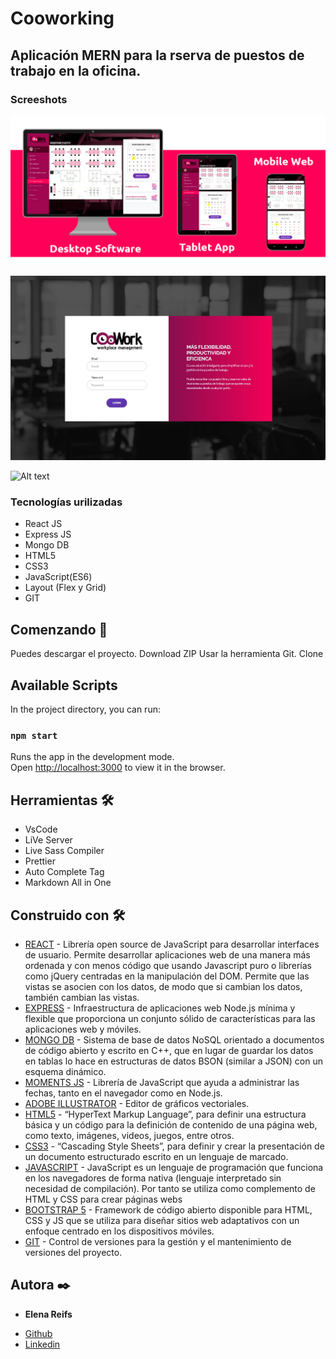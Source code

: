 # Cooworking
## Aplicación MERN para la rserva de puestos de trabajo en la oficina.

### Screeshots
![Alt text](/screenshots/01_Responsive.png?raw=true "Responsive")

![Alt text](/screenshots/02_Login.png?raw=true "Acceso")

![Alt text](/screenshots/0e_Inicio.png?raw=true "Home")


### Tecnologías urilizadas
* React JS
* Express JS
* Mongo DB
* HTML5
* CSS3
* JavaScript(ES6)
* Layout (Flex y Grid)
* GIT


## Comenzando 🚀

Puedes descargar el proyecto. Download ZIP
Usar la herramienta Git. Clone

## Available Scripts
In the project directory, you can run:

### `npm start`
Runs the app in the development mode.\
Open [http://localhost:3000](http://localhost:3000) to view it in the browser.


## Herramientas 🛠️

* VsCode
* LiVe Server
* Live Sass Compiler
* Prettier
* Auto Complete Tag
* Markdown All in One


## Construido con 🛠️
* [REACT](https://es.reactjs.org/) - Librería open source de JavaScript para desarrollar interfaces de usuario. Permite desarrollar aplicaciones web de una manera más ordenada y con menos código que usando Javascript puro o librerías como jQuery centradas en la manipulación del DOM. Permite que las vistas se asocien con los datos, de modo que si cambian los datos, también cambian las vistas. 
* [EXPRESS](https://expressjs.com/es/) - Infraestructura de aplicaciones web Node.js mínima y flexible que proporciona un conjunto sólido de características para las aplicaciones web y móviles.
* [MONGO DB](https://www.mongodb.com/) - Sistema de base de datos NoSQL orientado a documentos de código abierto y escrito en C++, que en lugar de guardar los datos en tablas lo hace en estructuras de datos BSON (similar a JSON) con un esquema dinámico.
* [MOMENTS JS](https://momentjs.com/) - Librería de JavaScript que ayuda a administrar las fechas, tanto en el navegador como en Node.js.
* [ADOBE ILLUSTRATOR](https://www.adobe.com) - Editor de gráficos vectoriales.
* [HTML5](https://www.w3.org/TR/html52/) - “HyperText Markup Language”, para definir una estructura básica y un código para la definición de contenido de una página web, como texto, imágenes, videos, juegos, entre otros.
* [CSS3](https://www.w3.org/Style/CSS/Overview.en.html) - “Cascading Style Sheets”, para definir y crear la presentación de un documento estructurado escrito en un lenguaje de marcado.
* [JAVASCRIPT](https://developer.mozilla.org/es/docs/Web/JavaScript) - JavaScript es un lenguaje de programación que funciona en los navegadores de forma nativa (lenguaje interpretado sin necesidad de compilación). Por tanto se utiliza como complemento de HTML y CSS para crear páginas webs
* [BOOTSTRAP 5](https://getbootstrap.com/docs/5.0/getting-started/introduction/) - Framework de código abierto disponible para HTML, CSS y JS que se utiliza para diseñar sitios web adaptativos con un enfoque centrado en los dispositivos móviles.
* [GIT](https://git-scm.com/about) - Control de versiones para la gestión y el mantenimiento de versiones del proyecto.


## Autora ✒️
* **Elena Reifs**
- [Github](https://github.com/jelenreifs)
- [Linkedin](https://www.linkedin.com/in/elena-reifs/)
